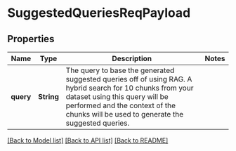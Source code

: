 # SuggestedQueriesReqPayload

## Properties

Name | Type | Description | Notes
------------ | ------------- | ------------- | -------------
**query** | **String** | The query to base the generated suggested queries off of using RAG. A hybrid search for 10 chunks from your dataset using this query will be performed and the context of the chunks will be used to generate the suggested queries. | 

[[Back to Model list]](../README.md#documentation-for-models) [[Back to API list]](../README.md#documentation-for-api-endpoints) [[Back to README]](../README.md)


